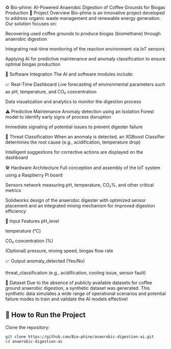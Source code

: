 ♻️ Bio-phine: AI-Powered Anaerobic Digestion of Coffee Grounds for Biogas Production
🔧 Project Overview
Bio-phine is an innovative project developed to address organic waste management and renewable energy generation.
Our solution focuses on:

Recovering used coffee grounds to produce biogas (biomethane) through anaerobic digestion

Integrating real-time monitoring of the reaction environment via IoT sensors

Applying AI for predictive maintenance and anomaly classification to ensure optimal biogas production

🧠 Software Integration
The AI and software modules include:

📈 Real-Time Dashboard
Live forecasting of environmental parameters such as pH, temperature, and CO₂ concentration

Data visualization and analytics to monitor the digestion process

⚠️ Predictive Maintenance
Anomaly detection using an Isolation Forest model to identify early signs of process disruption

Immediate signaling of potential issues to prevent digester failure

🧪 Threat Classification
When an anomaly is detected, an XGBoost Classifier determines the root cause (e.g., acidification, temperature drop)

Intelligent suggestions for corrective actions are displayed on the dashboard

🛠️ Hardware Architecture
Full conception and assembly of the IoT system using a Raspberry Pi board

Sensors network measuring pH, temperature, CO₂%, and other critical metrics

Solidworks design of the anaerobic digester with optimized sensor placement and an integrated mixing mechanism for improved digestion efficiency

🎯 Input Features
pH_level

temperature (°C)

CO₂ concentration (%)

(Optional) pressure, mixing speed, biogas flow rate

📈 Output
anomaly_detected (Yes/No)

threat_classification (e.g., acidification, cooling issue, sensor fault)

🧪 Dataset
Due to the absence of publicly available datasets for coffee ground anaerobic digestion, a synthetic dataset was generated.
This synthetic data simulates a wide range of operational scenarios and potential failure modes to train and validate the AI models effectivel

## 🚀 How to Run the Project
Clone the repository:  
```bash
git clone https://github.com/Bio-phine/anaerobic-digestion-ai.git
cd anaerobic-digestion-ai
